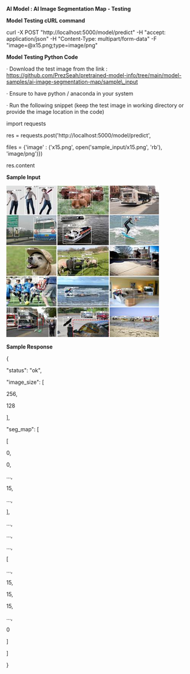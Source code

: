 
**AI Model : AI Image Segmentation Map - Testing**

**Model Testing cURL command**

curl -X POST "http://localhost:5000/model/predict" -H "accept: application/json" -H "Content-Type: multipart/form-data" -F "image=@x15.png;type=image/png"

**Model Testing Python Code**

· Download the test image from the link :  
https://github.com/PrezSeah/pretrained-model-info/tree/main/model-samples/ai-image-segmentation-map/sample\_input

· Ensure to have python / anaconda in your system

· Run the following snippet (keep the test image in working directory or provide the image location in the code)

import requests

res = requests.post('http://localhost:5000/model/predict', 

 files = {'image' : ('x15.png', open('sample\_input/x15.png', 'rb'), 'image/png')})

res.content  
  

**Sample Input**

![](ai-image-segmentation-map-testing_files/image001.jpg)

**Sample Response**

{

 "status": "ok",

 "image\_size": \[

 256,

 128

 \],

 "seg\_map": \[

 \[

 0,

 0,

 ...,

 15,

 ...,

 \],

 ...,

 ...,

 ...,

 \[

 ...,

 15,

 15,

 15,

 ...,

 0

 \]

 \]

}